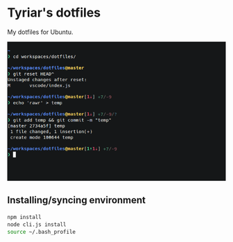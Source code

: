 # Tyriar's dotfiles

My dotfiles for Ubuntu.

![](terminal.png)

## Installing/syncing environment

```bash
npm install
node cli.js install
source ~/.bash_profile
```
